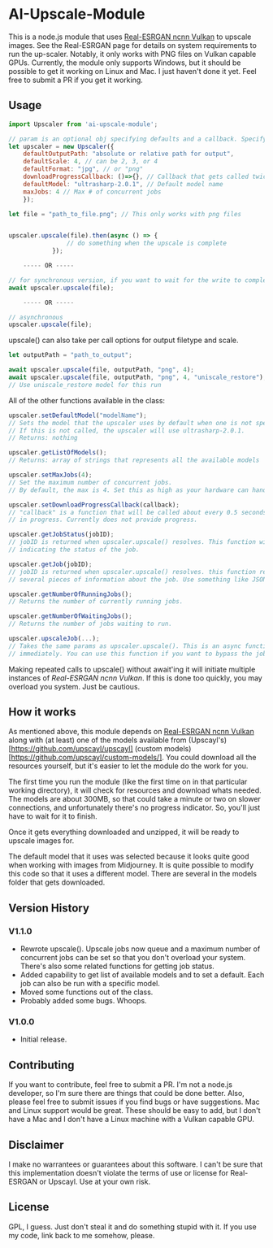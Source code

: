 # AI-Upscale-Module
This is a node.js module that uses [Real-ESRGAN ncnn Vulkan](https://github.com/xinntao/Real-ESRGAN-ncnn-vulkan) to upscale images. See the Real-ESRGAN page for details on system requirements to run the up-scaler. Notably, it only works with PNG files on Vulkan capable GPUs. Currently, the module only supports Windows, but it should be possible to get it working on Linux and Mac. I just haven't done it yet. Feel free to submit a PR if you get it working.

## Usage
```javascript
import Upscaler from 'ai-upscale-module';

// param is an optional obj specifying defaults and a callback. Specify any/all/none of these.
let upscaler = new Upscaler({
    defaultOutputPath: "absolute or relative path for output",
    defaultScale: 4, // can be 2, 3, or 4
    defaultFormat: "jpg", // or "png"
    downloadProgressCallback: ()=>{}, // Callback that gets called twice per second while a download is in progress
    defaultModel: "ultrasharp-2.0.1", // Default model name 
    maxJobs: 4 // Max # of concurrent jobs
    });

let file = "path_to_file.png"; // This only works with png files


upscaler.upscale(file).then(async () => {
                // do something when the upscale is complete
            });

    ----- OR -----

// for synchronous version, if you want to wait for the write to complete or error
await upscaler.upscale(file);

    ----- OR -----

// asynchronous
upscaler.upscale(file);
```

upscale() can also take per call options for output filetype and scale.

```javascript
let outputPath = "path_to_output";

await upscaler.upscale(file, outputPath, "png", 4);
await upscaler.upscale(file, outputPath, "png", 4, "uniscale_restore"); 
// Use uniscale_restore model for this run
```

All of the other functions available in the class:
```javascript
upscaler.setDefaultModel("modelName"); 
// Sets the model that the upscaler uses by default when one is not specified otherwise. 
// If this is not called, the upscaler will use ultrasharp-2.0.1. 
// Returns: nothing

upscaler.getListOfModels(); 
// Returns: array of strings that represents all the available models

upscaler.setMaxJobs(4); 
// Set the maximum number of concurrent jobs. 
// By default, the max is 4. Set this as high as your hardware can handle.

upscaler.setDownloadProgressCallback(callback); 
// "callback" is a function that will be called about every 0.5 seconds while a download is 
// in progress. Currently does not provide progress. 

upscaler.getJobStatus(jobID); 
// jobID is returned when upscaler.upscale() resolves. This function will return a string 
// indicating the status of the job.

upscaler.getJob(jobID); 
// jobID is returned when upscaler.upscale() resolves. this function returns an object with 
// several pieces of information about the job. Use something like JSON.stringify();

upscaler.getNumberOfRunningJobs(); 
// Returns the number of currently running jobs.

upscaler.getNumberOfWaitingJobs(); 
// Returns the number of jobs waiting to run.

upscaler.upscaleJob(...); 
// Takes the same params as upscaler.upscale(). This is an async function that runs the upscale 
// immediately. You can use this function if you want to bypass the job queue altogether.
```

Making repeated calls to upscale() without await'ing it will initiate multiple instances of _Real-ESRGAN ncnn Vulkan_. If this is done too quickly, you may overload you system. Just be cautious. 


## How it works
As mentioned above, this module depends on [Real-ESRGAN ncnn Vulkan](https://github.com/xinntao/Real-ESRGAN-ncnn-vulkan) along with (at least) one of the models available from (Upscayl's)[https://github.com/upscayl/upscayl] (custom models)[https://github.com/upscayl/custom-models/]. You could download all the resources yourself, but it's easier to let the module do the work for you. 

The first time you run the module (like the first time on in that particular working directory), it will check for resources and download whats needed. The models are about 300MB, so that could take a minute or two on slower connections, and unfortunately there's no progress indicator. So, you'll just have to wait for it to finish.

Once it gets everything downloaded and unzipped, it will be ready to upscale images for. 

The default model that it uses was selected because it looks quite good when working with images from Midjourney. It is quite possible to modify this code so that it uses a different model. There are several in the models folder that gets downloaded. 

## Version History
### V1.1.0
- Rewrote upscale(). Upscale jobs now queue and a maximum number of concurrent jobs can be set so that you don't overload your system. There's also some related functions for getting job status.
- Added capability to get list of available models and to set a default. Each job can also be run with a specific model.
- Moved some functions out of the class.
- Probably added some bugs. Whoops.
### V1.0.0
- Initial release. 

## Contributing
If you want to contribute, feel free to submit a PR. I'm not a node.js developer, so I'm sure there are things that could be done better. Also, please feel free to submit issues if you find bugs or have suggestions. Mac and Linux support would be great. These should be easy to add, but I don't have a Mac and I don't have a Linux machine with a Vulkan capable GPU. 

## Disclaimer
I make no warrantees or guarantees about this software. I can't be sure that this implementation doesn't violate the terms of use or license for Real-ESRGAN or Upscayl. Use at your own risk.

## License
GPL, I guess. Just don't steal it and do something stupid with it. If you use my code, link back to me somehow, please.